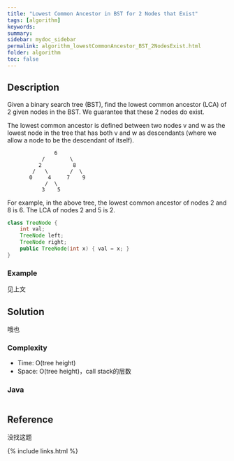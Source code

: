 ```yaml
---
title: "Lowest Common Ancestor in BST for 2 Nodes that Exist"
tags: [algorithm]
keywords:
summary:
sidebar: mydoc_sidebar
permalink: algorithm_lowestCommonAncestor_BST_2NodesExist.html
folder: algorithm
toc: false
---
```


## Description
Given a binary search tree (BST), find the lowest common ancestor (LCA) of 2 given nodes in the BST. We guarantee that these 2
nodes do exist.

The lowest common ancestor is defined between two nodes v and w as the lowest node in the tree that has both v and w as descendants 
(where we allow a node to be the descendant of itself).
```
               6
           /        \
          2          8
        /   \       /  \
       0     4     7    9
            /  \
           3    5
```
For example, in the above tree, the lowest common ancestor of nodes 2 and 8 is 6. 
The LCA of nodes 2 and 5 is 2.
```java
class TreeNode {
    int val;
    TreeNode left;
    TreeNode right;
    public TreeNode(int x) { val = x; }
}
```

### Example
见上文

## Solution
哦也

### Complexity
* Time: O(tree height)
* Space: O(tree height)，call stack的层数

### Java
```java

```

## Reference
没找这题

{% include links.html %}
